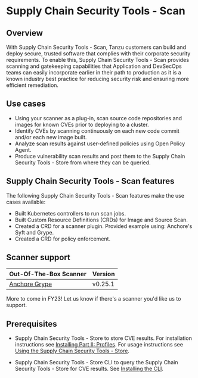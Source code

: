 # Supply Chain Security Tools - Scan

## Overview
With Supply Chain Security Tools - Scan, Tanzu customers can build and deploy secure, trusted software that complies with their corporate security requirements. To enable this, Supply Chain Security Tools - Scan provides scanning and gatekeeping capabilities that Application and DevSecOps teams can easily incorporate earlier in their path to production as it is a known industry best practice for reducing security risk and ensuring more efficient remediation.

## Use cases
* Using your scanner as a plug-in, scan source code repositories and images for known CVEs prior to deploying to a cluster.
* Identify CVEs by scanning continuously on each new code commit and/or each new image built.
* Analyze scan results against user-defined policies using Open Policy Agent.
* Produce vulnerability scan results and post them to the Supply Chain Security Tools - Store from where they can be queried.

## Supply Chain Security Tools - Scan features
The following Supply Chain Security Tools - Scan features make the use cases available:

* Built Kubernetes controllers to run scan jobs.  
* Built Custom Resource Definitions (CRDs) for Image and Source Scan.  
* Created a CRD for a scanner plugin. Provided example using: Anchore's Syft and Grype.  
* Created a CRD for policy enforcement.

## Scanner support
| Out-Of-The-Box Scanner | Version |
| --- | --- |
| [Anchore Grype](https://github.com/anchore/grype) | v0.25.1 |

More to come in FY23! Let us know if there's a scanner you'd like us to support.

## Prerequisites

* Supply Chain Security Tools - Store to store CVE results.
  For installation instructions see [Installing Part II: Profiles](../install-components.md#install-scst-store).
  For usage instructions see [Using the Supply Chain Security Tools - Store](../scst-store/overview.md).

* Supply Chain Security Tools - Store CLI to query the Supply Chain Security Tools - Store for CVE results.
  See [Installing the CLI](../scst-store/install_cli.md).
